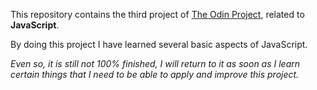 This repository contains the third project of <a href="https://www.theodinproject.com/lessons/foundations-rock-paper-scissors">The Odin Project</a>, related to **JavaScript**.

By doing this project I have learned several basic aspects of JavaScript. 

*Even so, it is still not 100% finished, I will return to it as soon as I learn certain things that I need to be able to apply and improve this project.*
